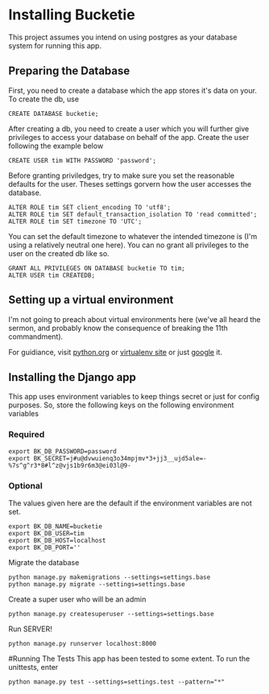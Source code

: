 # Installing Bucketie
This project assumes you intend on using postgres as your database system for
running this app.

## Preparing the Database
First, you need to create a database which the app stores it's data on your. To 
create the db, use

    CREATE DATABASE bucketie;

After creating a db, you need to create a user which you will further give privileges to access
your database on behalf of the app. Create the user following the example below

    CREATE USER tim WITH PASSWORD 'password';

Before granting priviledges, try to make sure you set the reasonable defaults for the
user. Theses settings gorvern how the user accesses the database.

    ALTER ROLE tim SET client_encoding TO 'utf8';
    ALTER ROLE tim SET default_transaction_isolation TO 'read committed';
    ALTER ROLE tim SET timezone TO 'UTC';

You can set the default timezone to whatever the intended timezone is (I'm using a
relatively neutral one here).
You can no grant all privileges to the user on the created db like so.

    GRANT ALL PRIVILEGES ON DATABASE bucketie TO tim;
    ALTER USER tim CREATEDB;

## Setting up a virtual environment
I'm not going to preach about virtual environments here (we've all heard the sermon,
and probably know the consequence of breaking the 11th commandment).

For guidiance, visit [python.org](https://packaging.python.org/guides/installing-using-pip-and-virtualenv/) or [virtualenv site](virtualenv.pypa.io/en/stable/installation/) or just [google](https://www.google.com.ng/search?q=how+to+install+virtualenv&oq=how+to+install+virtualenv) it.

## Installing the Django app
This app uses environment variables to keep things secret or just for config purposes. 
So, store the following keys on the following environment variables

### Required

    export BK_DB_PASSWORD=password
    export BK_SECRET=j#u@dvwuienq3o34mpjmv*3+jj3__ujd5ale=-%7s^g^r3*8#l^z@vjs1b9r6m3@ei03l@9-

### Optional
The values given here are the default if the environment variables are not set.

    export BK_DB_NAME=bucketie
    export BK_DB_USER=tim
    export BK_DB_HOST=localhost
    export BK_DB_PORT=''

Migrate the database

    python manage.py makemigrations --settings=settings.base
    python manage.py migrate --settings=settings.base

Create a super user who will be an admin

    python manage.py createsuperuser --settings=settings.base

Run SERVER!

    python manage.py runserver localhost:8000


#Running The Tests
This app has been tested to some extent. To run the unittests, enter

    python manage.py test --settings=settings.test --pattern="*"